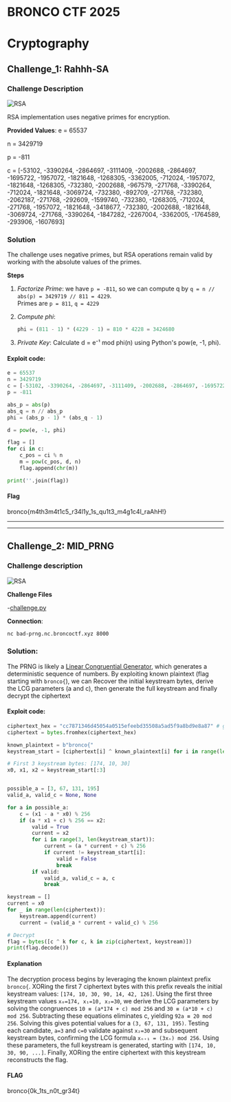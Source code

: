 # BRONCO CTF 2025

 
# Cryptography  

## Challenge_1: Rahhh-SA  

### Challenge Description  

![RSA](files/crypto/RSA.png)

RSA implementation uses negative primes for encryption. 

**Provided Values**:
e = 65537

n = 3429719

p = -811

c = [-53102, -3390264, -2864697, -3111409, -2002688, -2864697, -1695722, -1957072, -1821648, -1268305, -3362005, -712024, -1957072, -1821648, -1268305, -732380, -2002688, -967579, -271768, -3390264, -712024, -1821648, -3069724, -732380, -892709, -271768, -732380, -2062187, -271768, -292609, -1599740, -732380, -1268305, -712024, -271768, -1957072, -1821648, -3418677, -732380, -2002688, -1821648, -3069724, -271768, -3390264, -1847282, -2267004, -3362005, -1764589, -293906, -1607693]

### Solution 

The challenge uses negative primes, but RSA operations remain valid by working with the absolute values of the primes.

 **Steps** 
 
1. *Factorize Prime*:  we have `p = -811`, so we can compute q by `q = n // abs(p) = 3429719 // 811 = 4229`.  
 Primes are `p = 811`, `q = 4229` 

2. *Compute phi*:  
   ```python
   phi = (811 - 1) * (4229 - 1) = 810 * 4228 = 3424680
3. *Private Key*: Calculate d = e⁻¹ mod phi(n) using Python's pow(e, -1, phi).

#### Exploit code:
```python
e = 65537
n = 3429719
c = [-53102, -3390264, -2864697, -3111409, -2002688, -2864697, -1695722, -1957072, -1821648, -1268305, -3362005, -712024, -1957072, -1821648, -1268305, -732380, -2002688, -967579, -271768, -3390264, -712024, -1821648, -3069724, -732380, -892709, -271768, -732380, -2062187, -271768, -292609, -1599740, -732380, -1268305, -712024, -271768, -1957072, -1821648, -3418677, -732380, -2002688, -1821648, -3069724, -271768, -3390264, -1847282, -2267004, -3362005, -1764589, -293906, -1607693]
p = -811

abs_p = abs(p)
abs_q = n // abs_p
phi = (abs_p - 1) * (abs_q - 1)

d = pow(e, -1, phi)

flag = []
for ci in c:
    c_pos = ci % n
    m = pow(c_pos, d, n)
    flag.append(chr(m))

print(''.join(flag))
```

#### Flag

bronco{m4th3m4t1c5_r34l1y_1s_qu1t3_m4g1c4l_raAhH!}


--------------------------------------------------------------------------------------------------------
--------------------------------------------------------------------------------------------------------

## Challenge_2: MID_PRNG

### Challenge description

![RSA](files/crypto/PRNG.png)

**Challenge Files**

-[challenge.py](files/crypto/challenge.py)

**Connection**:  
```bash
nc bad-prng.nc.broncoctf.xyz 8000
```
### Solution:

The PRNG is likely a [Linear Congruential Generator](https://en.wikipedia.org/wiki/Linear_congruential_generator), which generates a deterministic sequence of numbers.
By exploiting known plaintext (flag starting with `bronco{`), we can Recover the initial keystream bytes, derive the LCG parameters (a and c), then generate the full keystream and finally decrypt the ciphertext

#### Exploit code:
```python
ciphertext_hex = "cc7871346d45054a0515efeebd35508a5ad5f9a8bd9e8a87" # got it from the connection
ciphertext = bytes.fromhex(ciphertext_hex)

known_plaintext = b"bronco{"
keystream_start = [ciphertext[i] ^ known_plaintext[i] for i in range(len(known_plaintext))]

# First 3 keystream bytes: [174, 10, 30]
x0, x1, x2 = keystream_start[:3]


possible_a = [3, 67, 131, 195]
valid_a, valid_c = None, None

for a in possible_a:
    c = (x1 - a * x0) % 256
    if (a * x1 + c) % 256 == x2:
        valid = True
        current = x2
        for i in range(3, len(keystream_start)):
            current = (a * current + c) % 256
            if current != keystream_start[i]:
                valid = False
                break
        if valid:
            valid_a, valid_c = a, c
            break

keystream = []
current = x0
for _ in range(len(ciphertext)):
    keystream.append(current)
    current = (valid_a * current + valid_c) % 256

# Decrypt
flag = bytes([c ^ k for c, k in zip(ciphertext, keystream)])
print(flag.decode())
```
#### Explanation

The decryption process begins by leveraging the known plaintext prefix `bronco{`. XORing the first 7 ciphertext bytes with this prefix reveals the initial keystream values: `[174, 10, 30, 90, 14, 42, 126]`. Using the first three keystream values `x₀=174, x₁=10, x₂=30`, we derive the LCG parameters by solving the congruences `10 ≡ (a*174 + c) mod 256` and `30 ≡ (a*10 + c) mod 256`. Subtracting these equations eliminates c, yielding `92a ≡ 20 mod 256`.
Solving this gives potential values for a `(3, 67, 131, 195)`. Testing each candidate, `a=3` and `c=0` validate against `x₂=30` and subsequent keystream bytes, confirming the LCG formula `xₙ₊₁ = (3xₙ) mod 256`. Using these parameters, the full keystream is generated, starting with `[174, 10, 30, 90, ...]`. Finally, XORing the entire ciphertext with this keystream reconstructs the flag.

#### FLAG

bronco{0k_1ts_n0t_gr34t}
